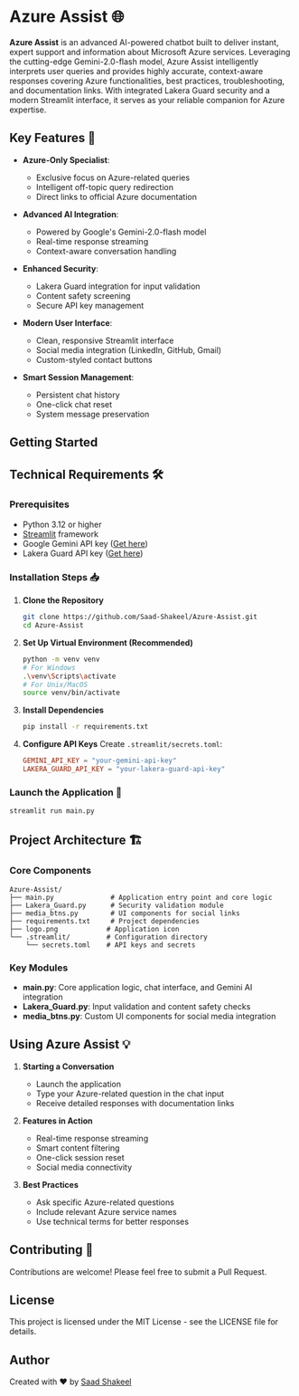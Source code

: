 
# Azure Assist 🌐

**Azure Assist** is an advanced AI-powered chatbot built to deliver instant, expert support and information about Microsoft Azure services. Leveraging the cutting-edge Gemini-2.0-flash model, Azure Assist intelligently interprets user queries and provides highly accurate, context-aware responses covering Azure functionalities, best practices, troubleshooting, and documentation links. With integrated Lakera Guard security and a modern Streamlit interface, it serves as your reliable companion for Azure expertise.

## Key Features 🚀
- **Azure-Only Specialist**: 
  - Exclusive focus on Azure-related queries
  - Intelligent off-topic query redirection
  - Direct links to official Azure documentation

- **Advanced AI Integration**:
  - Powered by Google's Gemini-2.0-flash model
  - Real-time response streaming
  - Context-aware conversation handling

- **Enhanced Security**:
  - Lakera Guard integration for input validation
  - Content safety screening
  - Secure API key management

- **Modern User Interface**:
  - Clean, responsive Streamlit interface
  - Social media integration (LinkedIn, GitHub, Gmail)
  - Custom-styled contact buttons
  
- **Smart Session Management**:
  - Persistent chat history
  - One-click chat reset
  - System message preservation

## Getting Started

## Technical Requirements 🛠️

### Prerequisites
- Python 3.12 or higher
- [Streamlit](https://streamlit.io/) framework
- Google Gemini API key ([Get here](https://makersuite.google.com/app/apikey))
- Lakera Guard API key ([Get here](https://lakera.ai/))

### Installation Steps 📥

1. **Clone the Repository**
   ```bash
   git clone https://github.com/Saad-Shakeel/Azure-Assist.git
   cd Azure-Assist
   ```

2. **Set Up Virtual Environment (Recommended)**
   ```bash
   python -m venv venv
   # For Windows
   .\venv\Scripts\activate
   # For Unix/MacOS
   source venv/bin/activate
   ```

3. **Install Dependencies**
   ```bash
   pip install -r requirements.txt
   ```

4. **Configure API Keys**
   Create `.streamlit/secrets.toml`:
   ```toml
   GEMINI_API_KEY = "your-gemini-api-key"
   LAKERA_GUARD_API_KEY = "your-lakera-guard-api-key"
   ```

### Launch the Application 🚀
```bash
streamlit run main.py
```

## Project Architecture 🏗️

### Core Components
```
Azure-Assist/
├── main.py              # Application entry point and core logic
├── Lakera_Guard.py      # Security validation module
├── media_btns.py        # UI components for social links
├── requirements.txt     # Project dependencies
├── logo.png            # Application icon
└── .streamlit/         # Configuration directory
    └── secrets.toml    # API keys and secrets
```

### Key Modules
- **main.py**: Core application logic, chat interface, and Gemini AI integration
- **Lakera_Guard.py**: Input validation and content safety checks
- **media_btns.py**: Custom UI components for social media integration

## Using Azure Assist 💡

1. **Starting a Conversation**
   - Launch the application
   - Type your Azure-related question in the chat input
   - Receive detailed responses with documentation links

2. **Features in Action**
   - Real-time response streaming
   - Smart content filtering
   - One-click session reset
   - Social media connectivity

3. **Best Practices**
   - Ask specific Azure-related questions
   - Include relevant Azure service names
   - Use technical terms for better responses

## Contributing 🤝
Contributions are welcome! Please feel free to submit a Pull Request.

## License
This project is licensed under the MIT License - see the LICENSE file for details.

## Author
Created with ❤️ by [Saad Shakeel](https://github.com/Saad-Shakeel)
